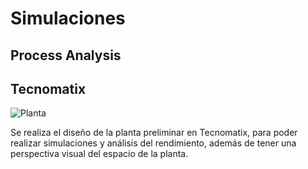 # Simulaciones

## Process Analysis

## Tecnomatix

![Planta](https://user-images.githubusercontent.com/51938754/230695854-bd9f3cf9-0aaf-4d64-9ce0-301e9d5b5d0a.png)

Se realiza el diseño de la planta preliminar en Tecnomatix, para poder realizar simulaciones y análisis del rendimiento, además de tener una perspectiva visual del espacio de la planta.
